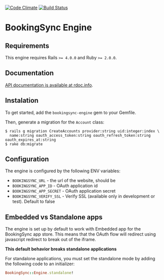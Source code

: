 [![Code Climate](https://codeclimate.com/github/BookingSync/bookingsync-engine.png)](https://codeclimate.com/github/BookingSync/bookingsync-engine)
[![Build Status](https://travis-ci.org/BookingSync/bookingsync-engine.png?branch=master)](https://travis-ci.org/BookingSync/bookingsync-engine)

# BookingSync Engine

## Requirements

This engine requires Rails `>= 4.0.0` and Ruby `>= 2.0.0`.

## Documentation

[API documentation is available at rdoc.info](http://rdoc.info/github/BookingSync/bookingsync-engine/master/frames).

## Instalation

To get started, add the `bookingsync-engine` gem to your Gemfile.

Then, generate a migration for the `Account` class:

```
$ rails g migration CreateAccounts provider:string uid:integer:index \
  name:string oauth_access_token:string oauth_refresh_token:string oauth_expires_at:string
$ rake db:migrate
```

## Configuration

The engine is configured by the following ENV variables:

* `BOOKINGSYNC_URL` - the url of the website, should be
* `BOOKINGSYNC_APP_ID` - OAuth application id
* `BOOKINGSYNC_APP_SECRET` - OAuth application secret
* `BOOKINGSYNC_VERIFY_SSL` - Verify SSL (available only in development or test). Default to false

## Embedded vs Standalone apps

The engine is set up by default to work with Embedded app for the BookingSync
app store. This means that the OAuth flow will redirect using javascript
redirect to break out of the iframe.

**This default behavior breaks standalone applications**

For standalone applications, you must set the standalone mode by adding
the following code to an initializer:

```ruby
BookingSync::Engine.standalone!
```
